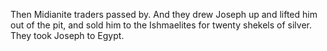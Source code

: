 Then Midianite traders passed by. And they drew Joseph up and lifted him out of the pit, and sold him to the Ishmaelites for twenty shekels of silver. They took Joseph to Egypt.
